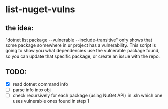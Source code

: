 # list-nuget-vulns

## the idea:
"dotnet list package --vulnerable --include-transitive" only shows that some package somewhere in ur project has a vulnerability.
This script is going to show you what dependencies use the vulnerable package found, so you can update that specific package, or create
an issue with the repo.

## TODO:
- [x] read dotnet command info
- [ ] parse info into obj
- [ ] check recursively for each package (using NuGet API) in .sln which one uses vulnerable ones found in step 1
